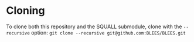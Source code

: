# Cloning
To clone both this repository and the SQUALL submodule,
clone with the `--recursive` option: 
`git clone --recursive git@github.com:BLEES/BLEES.git`
